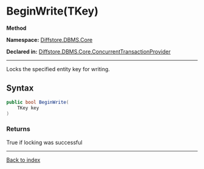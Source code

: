 # BeginWrite(TKey)

**Method**

**Namespace:** [Diffstore.DBMS.Core](Diffstore.DBMS.Core.md)

**Declared in:** [Diffstore.DBMS.Core.ConcurrentTransactionProvider<TKey>](Diffstore.DBMS.Core.ConcurrentTransactionProvider{TKey}.md)

------



Locks the specified entity key for writing.


## Syntax

```csharp
public bool BeginWrite(
	TKey key
)
```

### Returns

True if locking was successful

------

[Back to index](index.md)